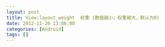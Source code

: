 ```yaml
---
layout: post
title: View:layout_weight  权重 (数值越小，权重越大，默认为0)
date: 2012-11-26 13:06:00
categories: [Android]
tags: []
---
```

       